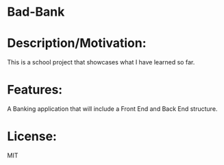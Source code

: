 # Bad-Bank

# Description/Motivation: 
This is a school project that showcases what I have learned so far.

# Features: 
A Banking application that will include a Front End and Back End structure. 

# License: 
MIT
